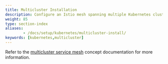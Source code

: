 ```yaml
---
title: Multicluster Installation
description: Configure an Istio mesh spanning multiple Kubernetes clusters.
weight: 85
type: section-index
aliases:
        - /docs/setup/kubernetes/multicluster-install/
keywords: [kubernetes,multicluster]
---
```

Refer to the [multicluster service mesh](/docs/concepts/multicluster-deployments/) concept documentation
for more information.
